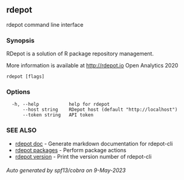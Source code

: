 ## rdepot

rdepot command line interface

### Synopsis

RDepot is a solution of R package repository management.

  More information is available at http://rdepot.io
  Open Analytics 2020

```
rdepot [flags]
```

### Options

```
  -h, --help           help for rdepot
      --host string    RDepot host (default "http://localhost")
      --token string   API token
```

### SEE ALSO

* [rdepot doc](rdepot_doc.md)	 - Generate markdown documentation for rdepot-cli
* [rdepot packages](rdepot_packages.md)	 - Perform package actions
* [rdepot version](rdepot_version.md)	 - Print the version number of rdepot-cli

###### Auto generated by spf13/cobra on 9-May-2023
